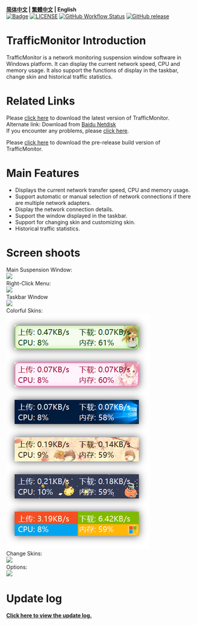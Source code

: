 **[简体中文](https://github.com/zhongyang219/TrafficMonitor/blob/master/README.md) | [繁體中文](https://github.com/zhongyang219/TrafficMonitor/blob/master/README_zh-tw.md) | English**<br>
[![Badge](https://img.shields.io/badge/link-996.icu-%23FF4D5B.svg?style=flat-square)](https://996.icu/#/en_US)
[![LICENSE](https://img.shields.io/badge/license-Anti%20996-blue.svg?style=flat-square)](https://github.com/996icu/996.ICU/blob/master/LICENSE)
[![GitHub Workflow Status](https://img.shields.io/github/workflow/status/zhongyang219/TrafficMonitor/Release%20CI?label=Release%20CI&logo=github&style=flat-square)](https://github.com/zhongyang219/TrafficMonitor/actions?query=workflow:"Release+CI")
[![GitHub release](https://img.shields.io/github/release/zhongyang219/TrafficMonitor.svg?style=flat-square)](https://github.com/zhongyang219/TrafficMonitor/releases/latest)
# TrafficMonitor Introduction
TrafficMonitor is a network monitoring suspension window software in Windows platform. It can display the current network speed, CPU and memory usage. It also support the functions of display in the taskbar, change skin and historical traffic statistics. <br>
# Related Links<br>
Please [click here](https://github.com/zhongyang219/TrafficMonitor/releases) to download the latest version of TrafficMonitor.<br>
Alternate link: Download from [Baidu Netdisk](https://pan.baidu.com/s/1c1LkPQ4)<br>
If you encounter any problems, please [click here](https://github.com/zhongyang219/TrafficMonitor/blob/master/Help_en-us.md).<br>

Please [click here](https://github.com/zhongyang219/TrafficMonitor/actions?query=workflow:"Release+CI") to download the pre-release build version of TrafficMonitor.

# Main Features
* Displays the current network transfer speed, CPU and memory usage.<br>
* Support automatic or manual selection of network connections if there are multiple network adapters.<br>
* Display the network connection details.<br>
* Support the window displayed in the taskbar.<br>
* Support for changing skin and customizing skin.<br>
* Historical traffic statistics.<br>
# Screen shoots
Main Suspension Window:<br>
![](https://github.com/zhongyang219/TrafficMonitor/raw/master/Screenshots/en_us/main1.png)<br>
Right-Click Menu:<br>
![](https://github.com/zhongyang219/TrafficMonitor/raw/master/Screenshots/en_us/main.png)<br>
Taskbar Window<br>
![](https://github.com/zhongyang219/TrafficMonitor/raw/master/Screenshots/en_us/taskbar.png)<br>
Colorful Skins:<br>
![](https://github.com/zhongyang219/TrafficMonitor/raw/master/Screenshots/skins.PNG)<br>
Change Skins:<br>
![](https://github.com/zhongyang219/TrafficMonitor/raw/master/Screenshots/en_us/selecte_skin.png)<br>
Options:<br>
![](https://github.com/zhongyang219/TrafficMonitor/raw/master/Screenshots/en_us/option.png)<br>
# Update log
**[Click here to view the update log.](https://github.com/zhongyang219/TrafficMonitor/blob/master/UpdateLog/update_log_en-us.md)**

